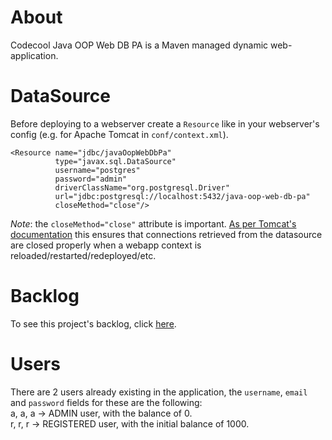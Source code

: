 # About

Codecool Java OOP Web DB PA is a Maven managed dynamic web-application.

# DataSource

Before deploying to a webserver create a `Resource` like in your webserver's config (e.g. for Apache Tomcat in `conf/context.xml`).

```
<Resource name="jdbc/javaOopWebDbPa"
          type="javax.sql.DataSource"
          username="postgres"
          password="admin"
          driverClassName="org.postgresql.Driver"
          url="jdbc:postgresql://localhost:5432/java-oop-web-db-pa"
          closeMethod="close"/>
```

*Note*: the `closeMethod="close"` attribute is important. [As per Tomcat's documentation][1] this ensures that connections retrieved from the datasource are closed properly when a webapp context is reloaded/restarted/redeployed/etc.

[1]: https://tomcat.apache.org/tomcat-9.0-doc/config/context.html#Resource_Definitions

# Backlog

To see this project's backlog, click [here][2].

[2]: https://docs.google.com/document/d/1G2wGg5WStVVtnwZdlsz-de7snsj4-_NdPEA2M5mOgoE/edit

# Users

There are 2 users already existing in the application, the `username`, `email` and `password` fields for these are the following: <br>
a, a, a -> ADMIN user, with the balance of 0. <br>
r, r, r -> REGISTERED user, with the initial balance of 1000.
